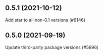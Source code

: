 ## 0.5.1 (2021-10-12)

Add star to all non-0.1 versions (#6146)

## 0.5.0 (2021-09-19)

Update third-party package versions (#5996)

